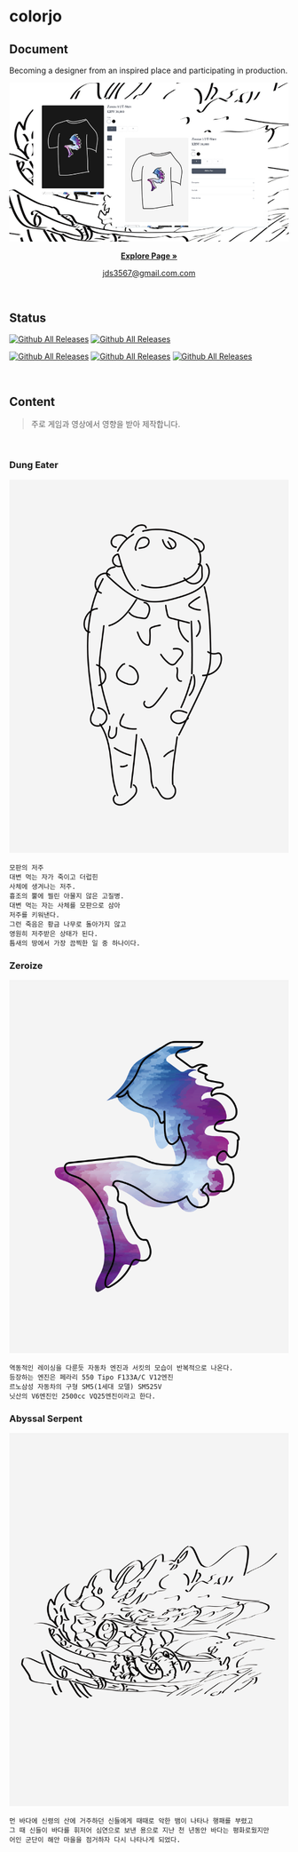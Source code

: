 # colorjo


## Document

Becoming a designer from an inspired place and participating in production.

![Image Title](/public/images/ootb_second_thoughts_are_best.jpg)

<p align="center">
  <a href="https://second-thoughts-are-best.vercel.app/" target="_blank"><strong>Explore Page »</strong></a>
</p>

<p align="center">
    <a href="mailto:jds3567@gmail.com" target="_blank">
        jds3567@gmail.com.com
    </a>
</p>

<br>

## Status
[![Github All Releases](https://img.shields.io/github/languages/count/dongseob/second-thoughts-are-best )]()<!-- 사용언어 수 -->
[![Github All Releases](https://img.shields.io/github/languages/top/dongseob/second-thoughts-are-best )]()<!-- 최다사용언어 -->
<!-- [![Github All Releases](https://img.shields.io/github/downloads/dongseob/second-thoughts-are-best/total)]()레포 다운로드 수 -->
[![Github All Releases](https://img.shields.io/github/repo-size/dongseob/second-thoughts-are-best)]()<!-- 레포 사이즈 -->
[![Github All Releases](https://img.shields.io/github/commit-activity/m/dongseob/second-thoughts-are-best)]()<!-- 달에 몇번 커밋했는지 -->
[![Github All Releases](https://img.shields.io/github/last-commit/dongseob/second-thoughts-are-best)]()<!-- 마지막커밋 날짜 -->

<br>

## Content

<Blockquote>
  주로 게임과 영상에서 영향을 받아 제작합니다.
</Blockquote>

<br>

### Dung Eater
![Dung Eater](/public/images/original/DungEater/DungEater2.png)

```
모판의 저주
대변 먹는 자가 죽이고 더럽힌
사체에 생겨나는 저주.
흉조의 뿔에 찔린 아물지 않은 고질병.
대변 먹는 자는 사체를 모판으로 삼아
저주를 키워낸다.
그런 죽음은 황금 나무로 돌아가지 않고
영원히 저주받은 상태가 된다.
틈새의 땅에서 가장 끔찍한 일 중 하나이다.
```

### Zeroize
![Zeroize](/public/images/original/Zeroize/Zeroize2.png)

```
역동적인 레이싱을 다룬듯 자동차 엔진과 서킷의 모습이 반복적으로 나온다.
등장하는 엔진은 페라리 550 Tipo F133A/C V12엔진
르노삼성 자동차의 구형 SM5(1세대 모델) SM525V
닛산의 V6엔진인 2500cc VQ25엔진이라고 한다.
```

### Abyssal Serpent
![Zeroize](/public/images/original/AbyssalSerpent/AbyssalSerpent2.png)

```
먼 바다에 신령의 산에 거주하던 신들에게 때때로 악한 뱀이 나타나 행패를 부렸고
그 때 신들이 바다를 휘저어 심연으로 보낸 용으로 지난 천 년동안 바다는 평화로웠지만
어인 군단이 해안 마을을 점거하자 다시 나타나게 되었다.
```
